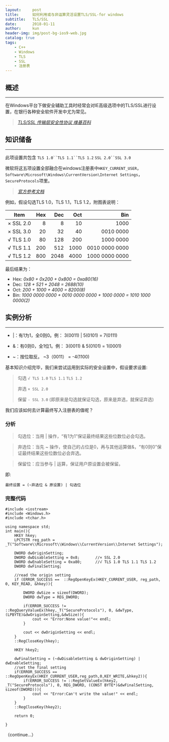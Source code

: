 ```yaml
---
layout:     post
title:      如何利用或与非运算灵活设置TLS/SSL-for windows
subtitle:   TLS/SSL
date:       2018-01-11
author:     kun
header-img: img/post-bg-ios9-web.jpg
catalog: true
tags:
    - C++
    - Windows
    - TLS
    - SSL
    - 注册表
---
```



## 概述
***
在Windows平台下做安全辅助工具时经常会对IE高级选项中的TLS/SSL进行设置，在银行各种安全软件开发中尤为常见。

> _[TLS/SSL 传输层安全性协议 维基百科](https://zh.wikipedia.org/wiki/%E5%82%B3%E8%BC%B8%E5%B1%A4%E5%AE%89%E5%85%A8%E6%80%A7%E5%8D%94%E5%AE%9A)_

## 知识储备
***
此项设置共包含
`TLS 1.0``TLS 1.1``TLS 1.2`
`SSL 2.0``SSL 3.0`

微软将这五项设置全部融合在windows注册表中`HKEY_CURRENT_USER`，`Software\Microsoft\Windows\CurrentVersion\Internet Settings`，`SecureProtocols`项里。
> _[官方参考文档](https://support.microsoft.com/en-us/help/3140245/update-to-enable-tls-1-1-and-tls-1-2-as-a-default-secure-protocols-in)_

例如，假设勾选TLS 1.0，TLS 1.1，TLS 1.2，附图表说明：

|  Item   | Hex | Dec | Oct |     Bin      |
|:-------:|----:|----:|----:|-------------:|
|× SSL 2.0|    8|    8|   10|          1000|
|× SSL 3.0|   20|   32|   40|     0010 0000|
|√ TLS 1.0|   80|  128|  200|     1000 0000|
|√ TLS 1.1|  200|  512| 1000|0010 0000 0000|
|√ TLS 1.2|  800| 2048| 4000|1000 0000 0000|

最后结果为：
* Hex: *0x80 + 0x200 + 0x800 = 0xa80(16)*
* Dec: *128 + 521 + 2048 = 2688(10)*
* Oct: *200 + 1000 + 4000 = 8200(8)*
* Bin: *1000 0000 0000 + 0010 0000 0000 + 1000 0000 = 1010 1000 0000(2)*

## 实例分析
***
* \|：有1为1，全0则0。例：
	3(0011) | 5(0101) = 7(0111)

* &：有0则0，全1位1。例：
	3(0011) & 5(0101) = 1(0001)

* ~：按位取反。
	~3（0011） = -4(1100)

基本知识介绍完毕，我们来尝试运用到实际的安全设置中，假设要求设置:

> 勾选 `√ TLS 1.0`  `TLS 1.1`  `TLS 1.2`
> 
> 弃选 `× SSL 2.0`
> 
> 保留 `- SSL 3.0` (即原来是勾选就保证勾选，原来是弃选，就保证弃选)

我们应该如何去计算最终写入注册表的值呢？

### 分析
> 勾选位：当用 \| 操作，“有1为1”保证最终结果这些位数位必会勾选。

> 弃选位：当先 ~ 操作，使自己的占位是0，再与其他运算做&，“有0则0”保证最终结果这些位数位必会弃选。

> 保留位：应当参与 \| 运算，保证用户原设置会被保留。

即:

`最终设置 = (~弃选位 & 原设置) | 勾选位`

### 完整代码
```
#include <iostream> 
#include <Windows.h> 
#include <tchar.h>
```
```
using namespace std;
int main(){
    HKEY hkey;
    LPCTSTR reg_path = _T("Software\\Microsoft\\Windows\\CurrentVersion\\Internet Settings");

    DWORD dwOriginSetting;
    DWORD dwDisableSetting = 0x8;       //× SSL 2.0
    DWORD dwEnableSetting = 0xa80;      //√ TLS 1.0 TLS 1.1 TLS 1.2
    DWORD dwFinalSetting;
    
    //read the origin setting
    if (ERROR_SUCCESS ==  ::RegOpenKeyEx(HKEY_CURRENT_USER, reg_path, 0, KEY_READ, &hkey)){
        
        DWORD dwSize = sizeof(DWORD);
        DWORD dwType = REG_DWORD;

        if(ERROR_SUCCESS != ::RegQueryValueEx(hkey,_T("SecureProtocols"), 0, &dwType, (LPBYTE)&dwOriginSetting,&dwSize)){
            cout << "Error:None value!"<< endl;
        }

        cout << dwOriginSetting << endl;
    }
    ::RegCloseKey(hkey);

    HKEY hkey2;

    dwFinalSetting = (~dwDisableSetting & dwOriginSetting) | dwEnableSetting;
    //set the final setting
    if(ERROR_SUCCESS == ::RegOpenKeyEx(HKEY_CURRENT_USER,reg_path,0,KEY_WRITE,&hkey2)){
        if(ERROR_SUCCESS != ::RegSetValueEx(hkey2, _T("SecureProtocols"), 0, REG_DWORD, (CONST BYTE*)&dwFinalSetting, sizeof(DWORD))){
            cout << "Error:Can't write the value!" << endl;
        }
    }
    ::RegCloseKey(hkey2);

    return 0;

}
```

（continue...）